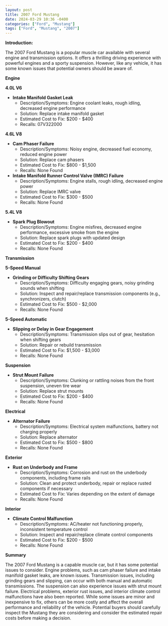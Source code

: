 ```yaml
---
layout: post
title: 2007 Ford Mustang
date: 2024-03-29 10:36 -0400
categories: ["Ford", "Mustang"]
tags: ["Ford", "Mustang", "2007"]
---
```

**Introduction:**

The 2007 Ford Mustang is a popular muscle car available with several engine and transmission options. It offers a thrilling driving experience with powerful engines and a sporty suspension. However, like any vehicle, it has some known issues that potential owners should be aware of.

**Engine**

**4.0L V6**
* **Intake Manifold Gasket Leak**
    * Description/Symptoms: Engine coolant leaks, rough idling, decreased engine performance
    * Solution: Replace intake manifold gasket
    * Estimated Cost to Fix: $200 - $400
    * Recalls: 07V322000

**4.6L V8**
* **Cam Phaser Failure**
    * Description/Symptoms: Noisy engine, decreased fuel economy, reduced engine power
    * Solution: Replace cam phasers
    * Estimated Cost to Fix: $800 - $1,500
    * Recalls: None Found
* **Intake Manifold Runner Control Valve (IMRC) Failure**
    * Description/Symptoms: Engine stalls, rough idling, decreased engine power
    * Solution: Replace IMRC valve
    * Estimated Cost to Fix: $300 - $500
    * Recalls: None Found

**5.4L V8**
* **Spark Plug Blowout**
    * Description/Symptoms: Engine misfires, decreased engine performance, excessive smoke from the engine
    * Solution: Replace spark plugs with updated design
    * Estimated Cost to Fix: $200 - $400
    * Recalls: None Found

**Transmission**

**5-Speed Manual**
* **Grinding or Difficulty Shifting Gears**
    * Description/Symptoms: Difficulty engaging gears, noisy grinding sounds when shifting
    * Solution: Inspect and repair/replace transmission components (e.g., synchronizers, clutch)
    * Estimated Cost to Fix: $500 - $2,000
    * Recalls: None Found

**5-Speed Automatic**
* **Slipping or Delay in Gear Engagement**
    * Description/Symptoms: Transmission slips out of gear, hesitation when shifting gears
    * Solution: Repair or rebuild transmission
    * Estimated Cost to Fix: $1,500 - $3,000
    * Recalls: None Found

**Suspension**

* **Strut Mount Failure**
    * Description/Symptoms: Clunking or rattling noises from the front suspension, uneven tire wear
    * Solution: Replace strut mounts
    * Estimated Cost to Fix: $200 - $400
    * Recalls: None Found

**Electrical**

* **Alternator Failure**
    * Description/Symptoms: Electrical system malfunctions, battery not charging properly
    * Solution: Replace alternator
    * Estimated Cost to Fix: $500 - $800
    * Recalls: None Found

**Exterior**

* **Rust on Underbody and Frame**
    * Description/Symptoms: Corrosion and rust on the underbody components, including frame rails
    * Solution: Clean and protect underbody, repair or replace rusted components if necessary
    * Estimated Cost to Fix: Varies depending on the extent of damage
    * Recalls: None Found

**Interior**

* **Climate Control Malfunction**
    * Description/Symptoms: AC/heater not functioning properly, inconsistent temperature control
    * Solution: Inspect and repair/replace climate control components
    * Estimated Cost to Fix: $200 - $500
    * Recalls: None Found

**Summary**

The 2007 Ford Mustang is a capable muscle car, but it has some potential issues to consider. Engine problems, such as cam phaser failure and intake manifold gasket leaks, are known issues. Transmission issues, including grinding gears and slipping, can occur with both manual and automatic transmissions. The suspension can also experience issues with strut mount failure. Electrical problems, exterior rust issues, and interior climate control malfunctions have also been reported. While some issues are minor and inexpensive to fix, others can be more costly and affect the overall performance and reliability of the vehicle. Potential buyers should carefully inspect the Mustang they are considering and consider the estimated repair costs before making a decision.
